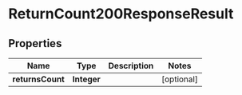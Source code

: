 

# ReturnCount200ResponseResult

## Properties

Name | Type | Description | Notes
------------ | ------------- | ------------- | -------------
**returnsCount** | **Integer** |  |  [optional]




